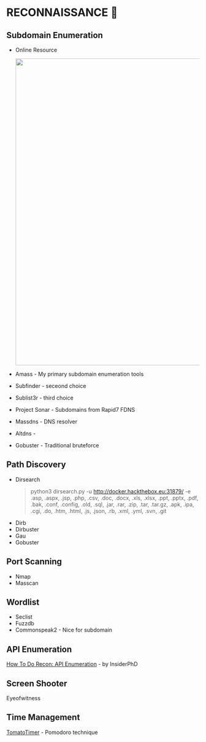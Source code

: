 # RECONNAISSANCE :crystal_ball:

## Subdomain Enumeration
- Online Resource</br>
[<p align="center"><img src="https://user-images.githubusercontent.com/52058660/90480317-43dbb580-e15a-11ea-863d-f783f7f4236f.png" width="800"></p>](https://0xpatrik.com/subdomain-enumeration-2019/)

- Amass - My primary subdomain enumeration tools
- Subfinder - seceond choice
- Sublist3r - third choice
- Project Sonar - Subdomains from Rapid7 FDNS
- Massdns - DNS resolver
- Altdns - 
- Gobuster - Traditional bruteforce
    
## Path Discovery
- Dirsearch
  >python3 dirsearch.py -u http://docker.hackthebox.eu:31879/ -e .asp, .aspx, .jsp, .php, .csv, .doc, .docx, .xls, .xlsx, .ppt, .pptx, .pdf, .bak, .conf, .config, .old, .sql, .jar, .rar, .zip, .tar, .tar.gz, .apk, .ipa, .cgi, .do, .htm, .html, .js, .json, .rb, .xml, .yml, .svn, .git
- Dirb
- Dirbuster
- Gau
- Gobuster

## Port Scanning
- Nmap
- Masscan

## Wordlist
- Seclist
- Fuzzdb
- Commonspeak2 - Nice for subdomain
    
## API Enumeration
[How To Do Recon: API Enumeration](https://www.youtube.com/watch?v=fvcKwUS4PTE&t=267s) - by InsiderPhD
  
## Screen Shooter
Eyeofwitness

## Time Management</br>
[TomatoTimer](https://tomato-timer.com/) - Pomodoro technique

